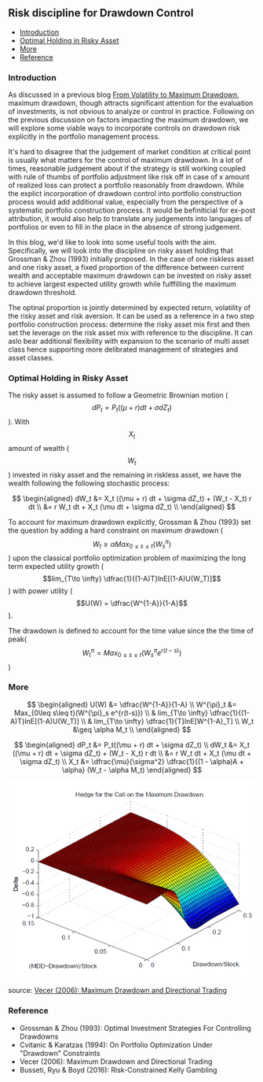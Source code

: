 #

## Risk discipline for Drawdown Control

- [Introduction](#introduction)
- [Optimal Holding in Risky Asset](#optimal)
- [More](#more)
- [Reference](#ref)

### Introduction <a name="introduction"></a>

As discussed in a previous blog [From Volatility to Maximum Drawdown](https://skybluerw.github.io/2023/10/15/max-drawdown.html), maximum drawdown, though attracts significant attention for the evaluation of investments, is not obvious to analyze or control in practice. Following on the previous discussion on factors impacting the maximum drawdown, we will explore some viable ways to incorporate controls on drawdown risk explicitly in the portfolio management process. 

It's hard to disagree that the judgement of market condition at critical point is usually what matters for the control of maximum drawdown. In a lot of times, reasonable judgement about if the strategy is still working coupled with rule of thumbs of portfolio adjustment like risk off in case of x amount of realized loss can protect a portfolio reasonably from drawdown. While the explict incorporation of drawdown control into portfolio construction process would add additional value, especially from the perspective of a systematic portfolio construction process. It would be befiniticial for ex-post attribution, it would also help to translate any judgements into languages of portfolios or even to fill in the place in the absence of strong judgement.

In this blog, we'd like to look into some useful tools with the aim. Specifically, we will look into the discipline on risky asset holding that Grossman & Zhou (1993) initially proposed. In the case of one riskless asset and one risky asset, a fixed proportion of the difference between current wealth and acceptable maximum drawdown can be invested on risky asset to achieve largest expected utility growth while fulffilling the maximum drawdown threshold. 

The optinal proportion is jointly determined by expected return, volatility of the risky asset and risk aversion. It can be used as a reference in a two step portfolio construction process: determine the risky asset mix first and then set the leverage on the risk asset mix with reference to the discipline. It can aslo bear additional flexibility with expansion to the scenario of multi asset class hence supporting more delibrated management of strategies and asset classes.


### Optimal Holding in Risky Asset <a name="optimal"></a>

The risky asset is assumed to follow a Geometric Brownian motion ($$dP_t = P_t((\mu + r) dt + \sigma dZ_t)$$). With $$X_t$$ amount of wealth ($$W_t$$) invested in risky asset and the remaining in riskless asset, we have the wealth following the following stochastic process:

$$
\begin{aligned}
dW_t &= X_t ((\mu + r) dt + \sigma dZ_t) + (W_t - X_t) r dt \\
     &= r W_t dt + X_t (\mu dt + \sigma dZ_t) \\
\end{aligned}
$$

To account for maximum drawdown explicitly, Grossman & Zhou (1993) set the question by adding a hard constraint on maximum drawdown ($$W_t \geq \alpha Max_{0\leq s\leq t}(W^{\pi}_s)$$) upon the classical portfolio optimization problem of maximizing the long term expected utility growth ($$lim_{T\to \infty} \dfrac{1}{(1-A)T}lnE[(1-A)U(W_T)]$$) with power utility ($$U(W) = \dfrac{W^{1-A}}{1-A}$$).

The drawdown is defined to account for the time value since the the time of peak($$W^{\pi}_t = Max_{0\leq s\leq t}(W^{\pi}_s e^{r(t-s)}) $$)


### More <a name="more"></a>


$$
\begin{aligned}
U(W) &= \dfrac{W^{1-A}}{1-A} \\ 
W^{\pi}_t &= Max_{0\leq s\leq t}(W^{\pi}_s e^{r(t-s)}) \\
& lim_{T\to \infty} \dfrac{1}{(1-A)T}lnE[(1-A)U(W_T)] \\
& lim_{T\to \infty} \dfrac{1}{T}lnE[W^{1-A}_T] \\
W_t &\geq \alpha M_t \\
\end{aligned}
$$

$$
\begin{aligned}
dP_t &= P_t((\mu + r) dt + \sigma dZ_t) \\
dW_t &= X_t ((\mu + r) dt + \sigma dZ_t) + (W_t - X_t) r dt \\
     &= r W_t dt + X_t (\mu dt + \sigma dZ_t) \\
X_t &= \dfrac{\mu}{\sigma^2} \dfrac{1}{(1 - \alpha)A + \alpha} (W_t - \alpha M_t)
\end{aligned}
$$




![Gaussian](https://raw.githubusercontent.com/SkyBlueRW/SkyBlueRW.github.io/main/_posts/asset/mdd_call_delta.png)

source: [Vecer (2006): Maximum Drawdown and Directional Trading](http://www.stat.columbia.edu/~vecer/maxdrawdown3.pdf)

### Reference <a name="ref"></a>
- Grossman & Zhou (1993): Optimal Investment Strategies For Controlling Drawdowns
- Cvitanic & Karatzas (1994): On Portfolio Optimization Under "Drawdown" Constraints
- Vecer (2006): Maximum Drawdown and Directional Trading
- Busseti, Ryu & Boyd (2016): Risk-Constrained Kelly Gambling

